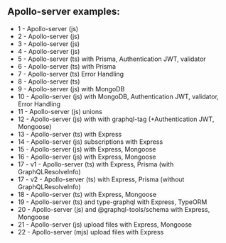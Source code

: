 ## Apollo-server examples:

- 1 - Apollo-server (js)
- 2 - Apollo-server (js)
- 3 - Apollo-server (js)
- 4 - Apollo-server (js)
- 5 - Apollo-server (ts) with Prisma, Authentication JWT, validator
- 6 - Apollo-server (ts) with Prisma
- 7 - Apollo-server (ts) Error Handling
- 8 - Apollo-server (ts)
- 9 - Apollo-server (js) with MongoDB
- 10 - Apollo-server (js) with MongoDB, Authentication JWT, validator, Error Handling
- 11 - Apollo-server (js) unions
- 12 - Apollo-server (js) with with graphql-tag (+Authentication JWT, Mongoose)
- 13 - Apollo-server (ts) with Express
- 14 - Apollo-server (js) subscriptions with Express
- 15 - Apollo-server (js) with Express, Mongoose
- 16 - Apollo-server (js) with Express, Mongoose
- 17 - v1 - Apollo-server (ts) with Express, Prisma (with GraphQLResolveInfo)
- 17 - v2 - Apollo-server (ts) with Express, Prisma (without GraphQLResolveInfo)
- 18 - Apollo-server (ts) with Express, Mongoose
- 19 - Apollo-server (ts) and type-graphql with Express, TypeORM
- 20 - Apollo-server (js) and @graphql-tools/schema with Express, Mongoose
- 21 - Apollo-server (js) upload files with Express, Mongoose
- 22 - Apollo-server (mjs) upload files with Express
